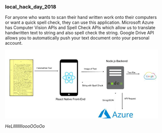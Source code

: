 ### local_hack_day_2018

For anyone who wants to scan their hand written work onto their computers or want a quick spell check, they can use this application. Microsoft Azure has Computer Vision APIs and Spell Check APIs which allow us to translate handwritten text to string and also spell check the string. Google Drive API allows you to automatically push your text document onto your personal account.

<img src = "full_stack_diagram.png">


*HeLllllllllloooOOoOo*

